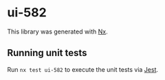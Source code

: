 # ui-582

This library was generated with [Nx](https://nx.dev).

## Running unit tests

Run `nx test ui-582` to execute the unit tests via [Jest](https://jestjs.io).
